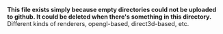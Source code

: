 **This file exists simply because empty directories could not be uploaded to github. It could be deleted when there's something in this directory.**
Different kinds of renderers, opengl-based, direct3d-based, etc.